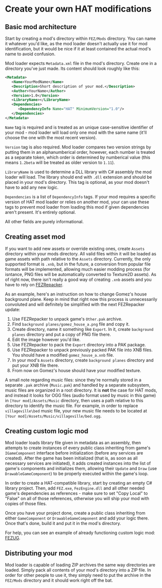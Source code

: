 # Create your own HAT modifications

## Basic mod architecture

Start by creating a mod's directory within `FEZ/Mods` directory. You can name it whatever you'd like, as the mod loader doesn't actually use it for mod identification, but it would be nice if it at least contained the actual mod's name to avoid confusion.

Mod loader expects `Metadata.xml` file in the mod's directory. Create one in a directory you've just made. Its content should look roughly like this:

```xml
<Metadata>
   <Name>YourModName</Name>
   <Description>Short description of your mod.</Description>
   <Author>YourName</Author>
   <Version>1.0</Version>
   <LibraryName></LibraryName>
   <Dependencies>
      <DependencyInfo Name="HAT" MinimumVersion="1.0"/>
   </Dependencies>
</Metadata>
```

`Name` tag is required and is treated as an unique case-sensitive identifier of your mod - mod loader will load only one mod with the same name (it'll choose the one with the most recent version).

`Version` tag is also required. Mod loader compares two version strings by putting them in an alphanumberical order, however, each number is treated as a separate token, which order is determined by numberical value (this means `1.2beta` will be treated as older version to `1.11`).

`LibraryName` is used to determine a DLL library with C# assembly the mod loader will load. The library should end with `.dll` extension and should be placed in your mod's directory. This tag is optional, as your mod doesn't have to add any new logic.

`Dependencies` is a list of `DependencyInfo` tags. If your mod requires a specific version of HAT mod loader or relies on another mod, your can use these tags to prevent mod loader from loading this mod if given dependencies aren't present. It's entirely optional.

All other fields are purely informational.

## Creating asset mod

If you want to add new assets or override existing ones, create `Assets` directory within your mods directory. All valid files within it will be loaded as game assets with path relative to the `Assets` directory. Currently, the only supported format is `.xnb`, but in the future, a conversion from popular file formats will be implemented, allowing much easier modding process (for isntance, PNG files will be automatically converted to Texture2D assets). As of right now, there isn't really a good way of creating `.xnb` assets and you have to rely on [FEZRepacker](https://github.com/Krzyhau/FEZRepacker).

As an example, here's an instruction on how to change Gomez's house background plane. Keep in mind that right now this process is unnecessarily convoluted and will definitely be simplified with the next FEZRepacker update:

1. Use FEZRepacker to unpack game's `Other.pak` archive.
2. Find `background planes/gomez_house_a.png` file and copy it.
3. Create directory, name it something like `Export`. In it, create `background planes` directory and put a copy of PNG file there.
4. Edit the image however you'd like.
5. Use FEZRepacker to pack the `Export` directory into a PAK package.
6. Use FEZRepacker to unpack previously packed PAK file into XNB files. You should have a modified `gomez_house_a.xnb` file.
7. In your mod's `Assets` directory, create `background planes` directory and put your XNB file there.
8. From now on Gomez's house should have your modified texture.

A small note regarding music files: since they're normally stored in a separate `.pak` archive (`Music.pak`) and handled by a separate subsystem, music files are organized in a root directory. It is **not** the case for HAT mods, and instead it looks for OGG files (audio format used by music in this game) in `[Your mod]/Assets/Music` directory, then uses a path relative to this directory to identify the music file. For example, in order to replace `villageville\bed` music file, your new music file needs to be located at `[Your mod]/Assets/Music/villageville/bed.ogg`.

## Creating custom logic mod

Mod loader loads library file given in metadata as an assembly, then attempts to create instances of every public class inheriting from game's `IGameComponent` interface before initialization (before any services are created). After the game has been initialized (that is, as soon as all necessary services are initiated), it adds created instances into the list of game's components and initializes them, allowing their `Update` and `Draw` (use `DrawableGameComponent`) to be properly executed within the game's loop.

In order to create a HAT-compatible library, start by creating an empty C# library project. Then, add `FEZ.exe`, `FezEngine.dll` and all other needed game's dependencies as references - make sure to set "Copy Local" to "False" on all of those references, otherwise you will ship your mod with copies of those files.

Once you have your project done, create a public class inheriting from either `GameComponent` or `DrawableGameComponent` and add your logic there. Once that's done, build it and put it in the mod's directory.

For help, you can see an example of already functioning custom logic mod: [FEZUG](https://github.com/Krzyhau/FEZUG).

## Distributing your mod

Mod loader is capable of loading ZIP archives the same way directories are loaded. Simply pack all contents of your mod's directory into a ZIP file. In order for other people to use it, they simply need to put the archive in the `FEZ/Mods` directory and it should work right off the bat.
